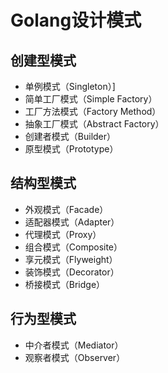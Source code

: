 # Golang设计模式

## 创建型模式

- 单例模式（Singleton）]
- 简单工厂模式（Simple Factory）
- 工厂方法模式（Factory Method）
- 抽象工厂模式（Abstract Factory）
- 创建者模式（Builder）
- 原型模式（Prototype）

## 结构型模式

- 外观模式（Facade）
- 适配器模式（Adapter）
- 代理模式（Proxy）
- 组合模式（Composite）
- 享元模式（Flyweight）
- 装饰模式（Decorator）
- 桥接模式（Bridge）

## 行为型模式

- 中介者模式（Mediator）
- 观察者模式（Observer）